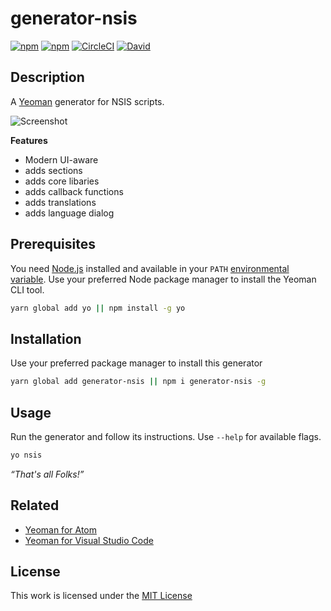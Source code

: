 # generator-nsis

[![npm](https://flat.badgen.net/npm/license/generator-nsis)](https://www.npmjs.org/package/generator-nsis)
[![npm](https://flat.badgen.net/npm/v/generator-nsis)](https://www.npmjs.org/package/generator-nsis)
[![CircleCI](https://flat.badgen.net/circleci/github/idleberg/generator-nsis)](https://circleci.com/gh/idleberg/generator-nsis/)
[![David](https://flat.badgen.net/david/dev/idleberg/generator-nsis)](https://david-dm.org/idleberg/generator-nsis)

## Description

A [Yeoman](http://yeoman.io/authoring/user-interactions.html) generator for NSIS scripts.

![Screenshot](https://raw.github.com/idleberg/generator-nsis/master/screenshot.png)

**Features**

- Modern UI-aware
- adds sections
- adds core libaries
- adds callback functions
- adds translations
- adds language dialog

## Prerequisites

You need [Node.js](https://nodejs.org/en/) installed and available in your `PATH` [environmental variable](http://superuser.com/a/284351/195953). Use your preferred Node package manager to install the Yeoman CLI tool.

```sh
yarn global add yo || npm install -g yo
```

## Installation

 Use your preferred package manager to install this generator

```sh
yarn global add generator-nsis || npm i generator-nsis -g
```

## Usage

Run the generator and follow its instructions. Use `--help` for available flags.

```sh
yo nsis
```

*“That's all Folks!”*

## Related

- [Yeoman for Atom](https://atom.io/packages/atom-yeoman)
- [Yeoman for Visual Studio Code](https://marketplace.visualstudio.com/items?itemName=samverschueren.yo)

## License

This work is licensed under the [MIT License](https://opensource.org/licenses/MIT)
